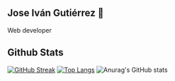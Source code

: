 ## Jose Iván Gutiérrez 👋

Web developer


## Github Stats
[![GitHub Streak](https://streak-stats.demolab.com/?user=josenimba)](https://git.io/streak-stats)
[![Top Langs](https://github-readme-stats.vercel.app/api/top-langs/?username=josenimba&layout=donut-vertical)](https://github.com/anuraghazra/github-readme-stats)
![Anurag's GitHub stats](https://github-readme-stats.vercel.app/api?username=josenimba&show_icons=true&theme=radical)
##

<!--
**josenimba/josenimba** is a ✨ _special_ ✨ repository because its `README.md` (this file) appears on your GitHub profile.

Here are some ideas to get you started:

- 🔭 I’m currently working on ...
- 🌱 I’m currently learning ...
- 👯 I’m looking to collaborate on ...
- 🤔 I’m looking for help with ...
- 💬 Ask me about ...
- 📫 How to reach me: ...
- 😄 Pronouns: ...
- ⚡ Fun fact: ...
-->
